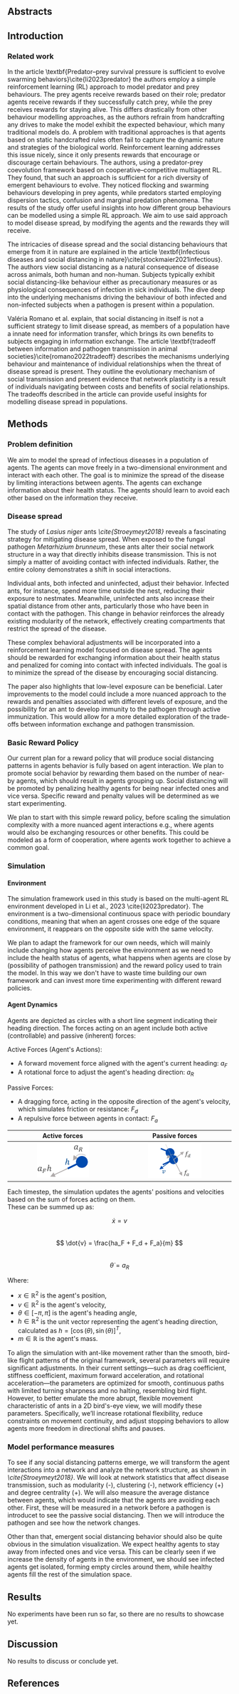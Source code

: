 
## Abstracts

## Introduction

### Related work

In the article \textbf{Predator–prey survival pressure is sufficient to evolve swarming behaviors}\cite{li2023predator} the authors employ a simple reinforcement learning (RL) approach to model predator and prey behaviours. The prey agents receive rewards based on their role; predator agents receive rewards if they successfully catch prey, while the prey receives rewards for staying alive. This differs drastically from other behaviour modelling approaches, as the authors refrain from handcrafting any drives to make the model exhibit the expected behaviour, which many traditional models do. A problem with traditional approaches is that agents based on static handcrafted rules often fail to capture the dynamic nature and strategies of the biological world. Reinforcement learning addresses this issue nicely, since it only presents rewards that encourage or discourage certain behaviours. The authors, using a predator-prey coevolution framework based on cooperative–competitive multiagent RL. They found, that such an approach is sufficient for a rich diversity of emergent behaviours to evolve. They noticed flocking and swarming behaviours developing in prey agents, while predators started employing dispersion tactics, confusion and marginal predation phenomena. The results of the study offer useful insights into how different group behaviours can be modelled using a simple RL approach. We aim to use said approach to model disease spread, by modifying the agents and the rewards they will receive.

The intricacies of disease spread and the social distancing behaviours that emerge from it in nature are explained in the article \textbf{Infectious diseases and social distancing in nature}\cite{stockmaier2021infectious}. The authors view social distancing as a natural consequence of disease across animals, both human and non-human. Subjects typically exhibit social distancing-like behaviour either as precautionary measures or as physiological consequences of infection in sick individuals. The dive deep into the underlying mechanisms driving the behaviour of both infected and non-infected subjects when a pathogen is present within a population.

Valéria Romano et al. explain, that social distancing in itself is not a sufficient strategy to limit disease spread, as members of a population have a innate need for information transfer, which brings its own benefits to subjects engaging in information exchange. The article \textbf{tradeoff between information and pathogen transmission in animal societies}\cite{romano2022tradeoff} describes the mechanisms underlying behaviour and maintenance of individual relationships when the threat of disease spread is present. They outline the evolutionary mechanism of social transmission and present evidence that network plasticity is a result of individuals navigating between costs and benefits of social relationships. The tradeoffs described in the article can provide useful insights for modelling disease spread in populations.

## Methods

### Problem definition
We aim to model the spread of infectious diseases in a population of agents. The agents can move freely in a two-dimensional environment and interact with each other. The goal is to minimize the spread of the disease by limiting interactions between agents. The agents can exchange information about their health status. The agents should learn to avoid each other based on the information they receive.

### Disease spread
The study of *Lasius niger* ants *\cite{Stroeymeyt2018}* reveals a fascinating strategy for mitigating disease spread. When exposed to the fungal pathogen *Metarhizium brunneum*, these ants alter their social network structure in a way that directly inhibits disease transmission. This is not simply a matter of avoiding contact with infected individuals. Rather, the entire colony demonstrates a shift in social interactions.

Individual ants, both infected and uninfected, adjust their behavior. Infected ants, for instance, spend more time outside the nest, reducing their exposure to nestmates. Meanwhile, uninfected ants also increase their spatial distance from other ants, particularly those who have been in contact with the pathogen. This change in behavior reinforces the already existing modularity of the network, effectively creating compartments that restrict the spread of the disease.

These complex behavioral adjustments will be incorporated into a reinforcement learning model focused on disease spread. The agents should be rewarded for exchanging information about their health status and penalized for coming into contact with infected individuals. The goal is to minimize the spread of the disease by encouraging social distancing.

The paper also highlights that low-level exposure can be beneficial. Later improvements to the model could include a more nuanced approach to the rewards and penalties associated with different levels of exposure, and the possibility for an ant to develop immunity to the pathogen through active immunization. This would allow for a more detailed exploration of the trade-offs between information exchange and pathogen transmission.

### Basic Reward Policy
Our current plan for a reward policy that will produce social distancing patterns in agents behavior is fully based on agent interaction. We plan to promote social behavior by rewarding them based on the number of near-by agents, which should result in agents grouping up. Social distancing will be promoted by penalizing healthy agents for being near infected ones and vice versa. Specific reward and penalty values will be determined as we start experimenting.

We plan to start with this simple reward policy, before scaling the simulation complexity with a more nuanced agent interactions e.g., where agents would also be exchanging resources or other benefits. This could be modeled as a form of cooperation, where agents work together to achieve a common goal.
### Simulation  

#### Environment
The simulation framework used in this study is based on the multi-agent RL environment developed in Li et al., 2023 \cite{li2023predator}. The environment is a two-dimensional continuous space with periodic boundary conditions, meaning that when an agent crosses one edge of the square environment, it reappears on the opposite side with the same velocity.

We plan to adapt the framework for our own needs, which will mainly include changing how agents perceive the environment as we need to include the health status of agents, what happens when agents are close by (possibility of pathogen transmission) and the reward policy used to train the model. In this way we don't have to waste time building our own framework and can invest more time experimenting with different reward policies.
#### Agent Dynamics
Agents are depicted as circles with a short line segment indicating their heading direction. The forces acting on an agent include both active (controllable) and passive (inherent) forces:

Active Forces (Agent's Actions):
- A forward movement force aligned with the agent's current heading: $a_F$
- A rotational force to adjust the agent's heading direction: $a_R$

Passive Forces:
- A dragging force, acting in the opposite direction of the agent's velocity, which simulates friction or resistance: $F_d$
- A repulsive force between agents in contact: $F_a$

Active forces             |  Passive forces
:-------------------------:|:-------------------------:
<img src="agent_active.png" width="50%"> | <img src="agent_passive.png" width="50%">

Each timestep, the simulation updates the agents' positions and velocities based on the sum of forces acting on them.  
These can be summed up as:  

$$ \dot{x} = v $$  
$$ \dot{v} = \frac{ha_F + F_d + F_a}{m} $$  
$$ \dot{\theta} = a_R $$  

Where:
- $x \in \mathbb{R}^2$ is the agent's position,
- $v \in \mathbb{R}^2$ is the agent's velocity,
- $\theta \in [-\pi, \pi]$ is the agent's heading angle,
- $h \in \mathbb{R}^2$ is the unit vector representing the agent's heading direction, calculated as $h = [\cos(\theta), \sin(\theta)]^T$,
- $m \in \mathbb{R}$ is the agent's mass.

To align the simulation with ant-like movement rather than the smooth, bird-like flight patterns of the original framework, several parameters will require significant adjustments. In their current settings—such as drag coefficient, stiffness coefficient, maximum forward acceleration, and rotational acceleration—the parameters are optimized for smooth, continuous paths with limited turning sharpness and no halting, resembling bird flight. However, to better emulate the more abrupt, flexible movement characteristic of ants in a 2D bird's-eye view, we will modify these parameters. Specifically, we’ll increase rotational flexibility, reduce constraints on movement continuity, and adjust stopping behaviors to allow agents more freedom in directional shifts and pauses.

### Model performance measures
To see if any social distancing patterns emerge, we will transform the agent interactions into a network and analyze the network structure, as shown in *\cite{Stroeymeyt2018}*. We will look at network statistics that affect disease transmission, such as modularity (-), clustering (-), network efficiency (+) and degree centrality (+). We will also measure the average distance between agents, which would indicate that the agents are avoiding each other. First, these will be measured in a network before a pathogen is introducet to see the passive social distancing. Then we will introduce the pathogen and see how the network changes.

Other than that, emergent social distancing behavior should also be quite obvious in the simulation visualization. We expect healthy agents to stay away from infected ones and vice versa. This can be clearly seen if we increase the density of agents in the environment, we should see infected agents get isolated, forming empty circles around them, while healthy agents fill the rest of the simulation space.

## Results
No experiments have been run so far, so there are no results to showcase yet.

## Discussion
No results to discuss or conclude yet.

## References
